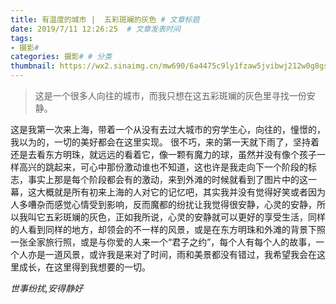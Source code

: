 ```yaml
---
title: 有温度的城市 |  五彩斑斓的灰色 # 文章标题  
date: 2019/7/11 12:26:25  # 文章发表时间
tags:
- 摄影#
categories: 摄影# # 分类
thumbnail: https://wx2.sinaimg.cn/mw690/6a4475c9ly1fzaw5jvibwj212w0g8gsu.jpg # 略缩图
---
```

> 这是一个很多人向往的城市，而我只想在这五彩斑斓的灰色里寻找一份安静。

这是我第一次来上海，带着一个从没有去过大城市的穷学生心，向往的，憧憬的，我以为的，一切的美好都会在这里实现。
很不巧，来的第一天就下雨了，坚持着还是去看东方明珠，就远远的看着它，像一颗有魔力的球，虽然并没有像个孩子一样高兴的跳起来，可心中那份激动谁也不知道，这也许是我走向下一个阶段的标志，事实上那是每个阶段都会有的激动，来到外滩的时候就看到了图片中的这一幕，这大概就是所有初来上海的人对它的记忆吧，其实我并没有觉得好笑或者因为人多嘈杂而感觉心情受到影响，反而魔都的纷扰让我觉得很安静，心灵的安静，所以我叫它五彩斑斓的灰色，正如我所说，心灵的安静就可以更好的享受生活，同样的人看到同样的地方，却领会的不一样的风景，或是在东方明珠和外滩的背景下照一张全家旅行照，或是与你爱的人来一个“君子之约”，每个人有每个人的故事，一个人亦是一道风景，或许我是来对了时间，雨和美景都没有错过，我希望我会在这里成长，在这里得到我想要的一切。

*世事纷扰,安得静好*
